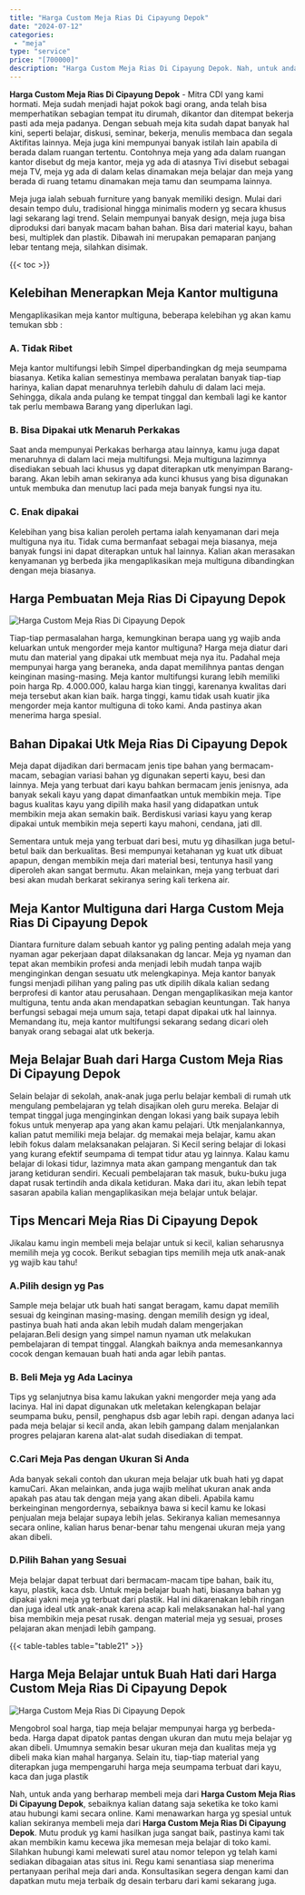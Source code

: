```yaml
---
title: "Harga Custom Meja Rias Di Cipayung Depok"
date: "2024-07-12"
categories:
 - "meja"
type: "service"
price: "[700000]"
description: "Harga Custom Meja Rias Di Cipayung Depok. Nah, untuk anda yang berharap membeli meja dari **Harga Custom Meja Rias Di Cipayung Depok**, sebaiknya kalian data..."
---
```


**Harga Custom Meja Rias Di Cipayung Depok** - Mitra CDI yang kami hormati. Meja sudah menjadi hajat pokok bagi orang, anda telah bisa memperhatikan sebagian tempat itu dirumah, dikantor dan ditempat bekerja pasti ada meja padanya. Dengan sebuah meja kita sudah dapat banyak hal kini, seperti belajar, diskusi, seminar, bekerja, menulis membaca dan segala Aktifitas lainnya. Meja juga kini mempunyai banyak istilah lain apabila di berada dalam ruangan tertentu. Contohnya meja yang ada dalam ruangan kantor disebut dg meja kantor, meja yg ada di atasnya Tivi disebut sebagai meja TV, meja yg ada di dalam kelas dinamakan meja belajar dan meja yang berada di ruang tetamu dinamakan meja tamu dan seumpama lainnya.

Meja juga ialah sebuah furniture yang banyak memiliki design. Mulai dari desain tempo dulu, tradisional hingga minimalis modern yg secara khusus lagi sekarang lagi trend. Selain mempunyai banyak design, meja juga bisa diproduksi dari banyak macam bahan bahan. Bisa dari material kayu, bahan besi, multiplek dan plastik. Dibawah ini merupakan pemaparan panjang lebar tentang meja, silahkan disimak.

{{< toc >}}

## Kelebihan Menerapkan Meja Kantor multiguna

Mengaplikasikan meja kantor multiguna, beberapa kelebihan yg akan kamu temukan sbb :

### A. Tidak Ribet

Meja kantor multifungsi lebih Simpel diperbandingkan dg meja seumpama biasanya. Ketika kalian semestinya membawa peralatan banyak tiap-tiap harinya, kalian dapat menaruhnya terlebih dahulu di dalam laci meja. Sehingga, dikala anda pulang ke tempat tinggal dan kembali lagi ke kantor tak perlu membawa Barang yang diperlukan lagi.

### B. Bisa Dipakai utk Menaruh Perkakas

Saat anda mempunyai Perkakas berharga atau lainnya, kamu juga dapat menaruhnya di dalam laci meja multifungsi. Meja multiguna lazimnya disediakan sebuah laci khusus yg dapat diterapkan utk menyimpan Barang-barang. Akan lebih aman sekiranya ada kunci khusus yang bisa digunakan untuk membuka dan menutup laci pada meja banyak fungsi nya itu.

### C. Enak dipakai

Kelebihan yang bisa kalian peroleh pertama ialah kenyamanan dari meja multiguna nya itu. Tidak cuma bermanfaat sebagai meja biasanya, meja banyak fungsi ini dapat diterapkan untuk hal lainnya. Kalian akan merasakan kenyamanan yg berbeda jika mengaplikasikan meja multiguna dibandingkan dengan meja biasanya.

## Harga Pembuatan Meja Rias Di Cipayung Depok

![Harga Custom Meja Rias Di Cipayung Depok](/images/meja/meja-dewasa-016.jpg)

Tiap-tiap permasalahan harga, kemungkinan berapa uang yg wajib anda keluarkan untuk mengorder meja kantor multiguna? Harga meja diatur dari mutu dan material yang dipakai utk membuat meja nya itu. Padahal meja mempunyai harga yang beraneka, anda dapat memilihnya pantas dengan keinginan masing-masing. Meja kantor multifungsi kurang lebih memiliki poin harga Rp. 4.000.000, kalau harga kian tinggi, karenanya kwalitas dari meja tersebut akan kian baik. harga tinggi, kamu tidak usah kuatir jika mengorder meja kantor multiguna di toko kami. Anda pastinya akan menerima harga spesial.

## Bahan Dipakai Utk Meja Rias Di Cipayung Depok

Meja dapat dijadikan dari bermacam jenis tipe bahan yang bermacam-macam, sebagian variasi bahan yg digunakan seperti kayu, besi dan lainnya. Meja yang terbuat dari kayu bahkan bermacam jenis jenisnya, ada banyak sekali kayu yang dapat dimanfaatkan untuk membikin meja. Tipe bagus kualitas kayu yang dipilih maka hasil yang didapatkan untuk membikin meja akan semakin baik. Berdiskusi variasi kayu yang kerap dipakai untuk membikin meja seperti kayu mahoni, cendana, jati dll.

Sementara untuk meja yang terbuat dari besi, mutu yg dihasilkan juga betul-betul baik dan berkualitas. Besi mempunyai ketahanan yg kuat utk dibuat apapun, dengan membikin meja dari material besi, tentunya hasil yang diperoleh akan sangat bermutu. Akan melainkan, meja yang terbuat dari besi akan mudah berkarat sekiranya sering kali terkena air.

## Meja Kantor Multiguna dari Harga Custom Meja Rias Di Cipayung Depok

Diantara furniture dalam sebuah kantor yg paling penting adalah meja yang nyaman agar pekerjaan dapat dilaksanakan dg lancar. Meja yg nyaman dan tepat akan membikin profesi anda menjadi lebih mudah tanpa wajib menginginkan dengan sesuatu utk melengkapinya. Meja kantor banyak fungsi menjadi pilihan yang paling pas utk dipilih dikala kalian sedang berprofesi di kantor atau perusahaan. Dengan mengaplikasikan meja kantor multiguna, tentu anda akan mendapatkan sebagian keuntungan. Tak hanya berfungsi sebagai meja umum saja, tetapi dapat dipakai utk hal lainnya. Memandang itu, meja kantor multifungsi sekarang sedang dicari oleh banyak orang sebagai alat utk bekerja.

## Meja Belajar Buah dari Harga Custom Meja Rias Di Cipayung Depok

Selain belajar di sekolah, anak-anak juga perlu belajar kembali di rumah utk mengulang pembelajaran yg telah disajikan oleh guru mereka. Belajar di tempat tinggal juga menginginkan dengan lokasi yang baik supaya lebih fokus untuk menyerap apa yang akan kamu pelajari. Utk menjalankannya, kalian patut memiliki meja belajar. dg memakai meja belajar, kamu akan lebih fokus dalam melaksanakan pelajaran. Si Kecil sering belajar di lokasi yang kurang efektif seumpama di tempat tidur atau yg lainnya. Kalau kamu belajar di lokasi tidur, lazimnya mata akan gampang mengantuk dan tak jarang ketiduran sendiri. Kecuali pembelajaran tak masuk, buku-buku juga dapat rusak tertindih anda dikala ketiduran. Maka dari itu, akan lebih tepat sasaran apabila kalian mengaplikasikan meja belajar untuk belajar.

## Tips Mencari Meja Rias Di Cipayung Depok

Jikalau kamu ingin membeli meja belajar untuk si kecil, kalian seharusnya memilih meja yg cocok. Berikut sebagian tips memilih meja utk anak-anak yg wajib kau tahu!

### A.Pilih design yg Pas

Sample meja belajar utk buah hati sangat beragam, kamu dapat memilih sesuai dg keinginan masing-masing. dengan memilih design yg ideal, pastinya buah hati anda akan lebih mudah dalam mengerjakan pelajaran.Beli design yang simpel namun nyaman utk melakukan pembelajaran di tempat tinggal. Alangkah baiknya anda memesankannya cocok dengan kemauan buah hati anda agar lebih pantas.

### B. Beli Meja yg Ada Lacinya

Tips yg selanjutnya bisa kamu lakukan yakni mengorder meja yang ada lacinya. Hal ini dapat digunakan utk meletakan kelengkapan belajar seumpama buku, pensil, penghapus dsb agar lebih rapi. dengan adanya laci pada meja belajar si kecil anda, akan lebih gampang dalam menjalankan progres pelajaran karena alat-alat sudah disediakan di tempat.

### C.Cari Meja Pas dengan Ukuran Si Anda

Ada banyak sekali contoh dan ukuran meja belajar utk buah hati yg dapat kamuCari. Akan melainkan, anda juga wajib melihat ukuran anak anda apakah pas atau tak dengan meja yang akan dibeli. Apabila kamu berkeinginan mengordernya, sebaiknya bawa si kecil kamu ke lokasi penjualan meja belajar supaya lebih jelas. Sekiranya kalian memesannya secara online, kalian harus benar-benar tahu mengenai ukuran meja yang akan dibeli.

### D.Pilih Bahan yang Sesuai

Meja belajar dapat terbuat dari bermacam-macam tipe bahan, baik itu, kayu, plastik, kaca dsb. Untuk meja belajar buah hati, biasanya bahan yg dipakai yakni meja yg terbuat dari plastik. Hal ini dikarenakan lebih ringan dan juga ideal utk anak-anak karena acap kali melaksanakan hal-hal yang bisa membikin meja pesat rusak. dengan material meja yg sesuai, proses pelajaran akan menjadi lebih gampang.

{{< table-tables table="table21" >}}

## Harga Meja Belajar untuk Buah Hati dari Harga Custom Meja Rias Di Cipayung Depok

![Harga Custom Meja Rias Di Cipayung Depok](/images/meja/meja-anak-009.jpg)

Mengobrol soal harga, tiap meja belajar mempunyai harga yg berbeda-beda. Harga dapat dipatok pantas dengan ukuran dan mutu meja belajar yg akan dibeli. Umumnya semakin besar ukuran meja dan kualitas meja yg dibeli maka kian mahal harganya. Selain itu, tiap-tiap material yang diterapkan juga mempengaruhi harga meja seumpama terbuat dari kayu, kaca dan juga plastik

Nah, untuk anda yang berharap membeli meja dari **Harga Custom Meja Rias Di Cipayung Depok**, sebaiknya kalian datang saja seketika ke toko kami atau hubungi kami secara online. Kami menawarkan harga yg spesial untuk kalian sekiranya membeli meja dari **Harga Custom Meja Rias Di Cipayung Depok**. Mutu produk yg kami hasilkan juga sangat baik, pastinya kami tak akan membikin kamu kecewa jika memesan meja belajar di toko kami. Silahkan hubungi kami melewati surel atau nomor telepon yg telah kami sediakan dibagaian atas situs ini. Regu kami senantiasa siap menerima pertanyaan perihal meja dari anda. Konsultasikan segera dengan kami dan dapatkan mutu meja terbaik dg desain terbaru dari kami sekarang juga.
